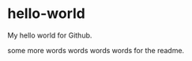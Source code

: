 hello-world
===========

My hello world for Github.

some more words words words words for the readme.
